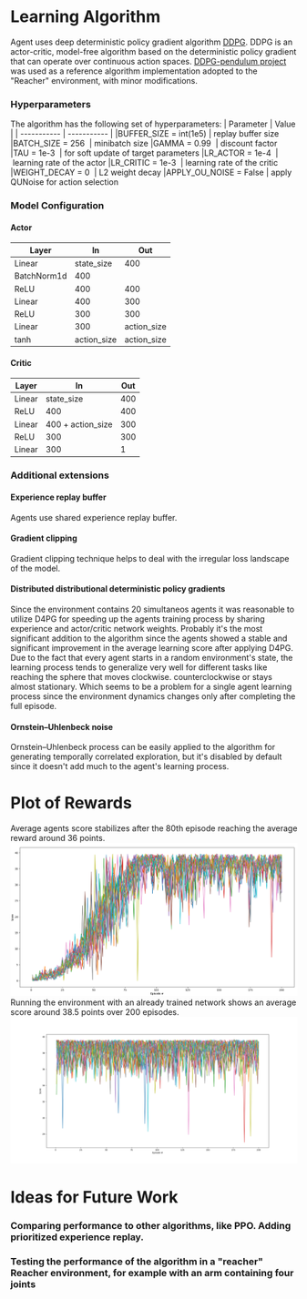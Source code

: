 # Learning Algorithm
Agent uses deep deterministic policy gradient algorithm [DDPG](https://arxiv.org/abs/1509.02971). DDPG is an actor-critic, model-free algorithm based on the deterministic policy gradient that can operate over continuous action spaces. [DDPG-pendulum project](https://github.com/udacity/deep-reinforcement-learning/tree/master/ddpg-pendulum) was used as a reference algorithm implementation adopted to the "Reacher" environment, with minor modifications.

### Hyperparameters
The algorithm has the following set of hyperparameters:
| Parameter | Value |
| ----------- | ----------- |
|BUFFER_SIZE = int(1e5) | replay buffer size
|BATCH_SIZE = 256  | minibatch size
|GAMMA = 0.99  | discount factor
|TAU = 1e-3  | for soft update of target parameters
|LR_ACTOR = 1e-4  | learning rate of the actor
|LR_CRITIC = 1e-3  | learning rate of the critic
|WEIGHT_DECAY = 0  | L2 weight decay
|APPLY_OU_NOISE = False | apply QUNoise for action selection

### Model Configuration
#### Actor
| Layer | In | Out
| ----------- | ----------- |----------- |
| Linear | state_size | 400
| BatchNorm1d | 400
| ReLU | 400 | 400
| Linear | 400 | 300
| ReLU | 300 | 300
| Linear | 300 | action_size
| tanh | action_size | action_size

#### Critic
| Layer | In | Out
| ----------- | ----------- |----------- |
| Linear | state_size | 400
| ReLU | 400 | 400
| Linear | 400 + action_size | 300
| ReLU | 300 | 300
| Linear | 300 | 1

### Additional extensions
#### Experience replay buffer
Agents use shared experience replay buffer.

#### Gradient clipping
Gradient clipping technique helps to deal with the irregular loss landscape of the model.

#### Distributed distributional deterministic policy gradients
Since the environment contains 20 simultaneos agents it was reasonable to utilize D4PG for speeding up the agents training process by sharing experience and actor/critic network weights. Probably it's the most significant addition to the algorithm since the agents showed a stable and significant improvement in the average learning score after applying D4PG. Due to the fact that every agent starts in a random environment's state, the learning process tends to generalize very well for different tasks like reaching the sphere that moves clockwise. counterclockwise or stays almost stationary. Which seems to be a problem for a single agent learning process since the environment dynamics changes only after completing the full episode.           
#### Ornstein–Uhlenbeck noise
Ornstein–Uhlenbeck process can be easily applied to the algorithm for generating temporally correlated exploration, but it's disabled by default since it doesn't add much to the agent's learning process.

# Plot of Rewards
Average agents score stabilizes after the 80th episode reaching the average reward around 36 points. 
![Scores:](/images/learning.png)
Running the environment with an already trained network shows an average score around 38.5 points over 200 episodes.
![Scores:](/images/agents_performance.png)
# Ideas for Future Work

### Comparing performance to other algorithms, like PPO. Adding prioritized experience replay.
### Testing the performance of the algorithm in a "reacher" Reacher environment, for example with an arm containing four joints 
